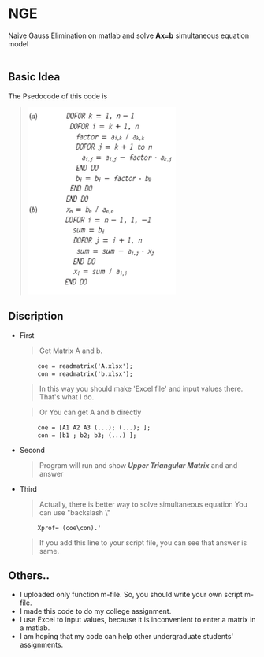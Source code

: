 # NGE

Naive Gauss Elimination on matlab and solve **Ax=b** simultaneous equation model
<br/><br/>

## Basic Idea
The Psedocode of this code is  

   > <img src = "https://github.com/GaoRy-127/NGE/blob/main/psedocode.png" width="300" height="380">  
 
## Discription
 * First
   > Get Matrix A and b. 
   ```
        coe = readmatrix('A.xlsx');     
        con = readmatrix('b.xlsx');
    ```
   > In this way you should make 'Excel file' and input values there. That's what I do.
   
        
   > Or You can get A and b directly
   ```
        coe = [A1 A2 A3 (...); (...); ];     
        con = [b1 ; b2; b3; (...) ];  
    ```
 
 * Second  
   > Program will run and show _**Upper Triangular Matrix**_ and and answer   
   
 * Third   
   > Actually, there is better way to solve simultaneous equation
   > You can use "backslash \\"      
   ```
        Xprof= (coe\con).' 
    ```
   > If you add this line to your script file, you can see that answer is same.


## Others..   
 * I uploaded only function m-file. So, you should write your own script m-file. 
 * I made this code to do my college assignment.   
 * I use Excel to input values, because it is inconvenient to enter a matrix in a matlab.
 * I am hoping that my code can help other undergraduate students' assignments.

